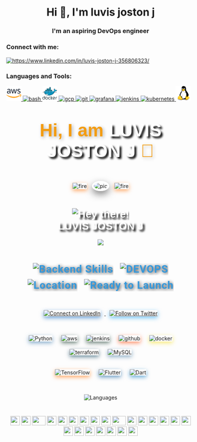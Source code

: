 <h1 align="center">Hi 👋, I'm luvis joston j</h1>
<h3 align="center">I'm an aspiring DevOps engineer</h3>

<h3 align="left">Connect with me:</h3>
<p align="left">
<a href="https://linkedin.com/in/https://www.linkedin.com/in/luvis-joston-j-356806323/" target="blank"><img align="center" src="https://raw.githubusercontent.com/rahuldkjain/github-profile-readme-generator/master/src/images/icons/Social/linked-in-alt.svg" alt="https://www.linkedin.com/in/luvis-joston-j-356806323/" height="30" width="40" /></a>
</p>

<h3 align="left">Languages and Tools:</h3>
<p align="left"> <a href="https://aws.amazon.com" target="_blank" rel="noreferrer"> <img src="https://raw.githubusercontent.com/devicons/devicon/master/icons/amazonwebservices/amazonwebservices-original-wordmark.svg" alt="aws" width="40" height="40"/> </a> <a href="https://www.gnu.org/software/bash/" target="_blank" rel="noreferrer"> <img src="https://www.vectorlogo.zone/logos/gnu_bash/gnu_bash-icon.svg" alt="bash" width="40" height="40"/> </a> <a href="https://www.docker.com/" target="_blank" rel="noreferrer"> <img src="https://raw.githubusercontent.com/devicons/devicon/master/icons/docker/docker-original-wordmark.svg" alt="docker" width="40" height="40"/> </a> <a href="https://cloud.google.com" target="_blank" rel="noreferrer"> <img src="https://www.vectorlogo.zone/logos/google_cloud/google_cloud-icon.svg" alt="gcp" width="40" height="40"/> </a> <a href="https://git-scm.com/" target="_blank" rel="noreferrer"> <img src="https://www.vectorlogo.zone/logos/git-scm/git-scm-icon.svg" alt="git" width="40" height="40"/> </a> <a href="https://grafana.com" target="_blank" rel="noreferrer"> <img src="https://www.vectorlogo.zone/logos/grafana/grafana-icon.svg" alt="grafana" width="40" height="40"/> </a> <a href="https://www.jenkins.io" target="_blank" rel="noreferrer"> <img src="https://www.vectorlogo.zone/logos/jenkins/jenkins-icon.svg" alt="jenkins" width="40" height="40"/> </a> <a href="https://kubernetes.io" target="_blank" rel="noreferrer"> <img src="https://www.vectorlogo.zone/logos/kubernetes/kubernetes-icon.svg" alt="kubernetes" width="40" height="40"/> </a> <a href="https://www.linux.org/" target="_blank" rel="noreferrer"> <img src="https://raw.githubusercontent.com/devicons/devicon/master/icons/linux/linux-original.svg" alt="linux" width="40" height="40"/> </a> </p>
 <div align="center">
        <p align="center" style="font-size: 48px; font-weight: bold; color:#f39c12; font-family: 'Poppins', sans-serif; text-shadow: 3px 3px 10px rgba(0,0,0,0.3);">
          Hi, I am <span style="font-family: 'Gill Sans', 'Gill Sans MT', Calibri, 'Trebuchet MS', sans-serif;color:white;text-shadow:black 5px 5px 5px;">LUVIS JOSTON J</span> 👋
        </p>
<img src="https://user-images.githubusercontent.com/74038190/213866269-5d00981c-7c98-46d7-8a8e-16f462f15227.gif" alt="fire" style="width:150px;margin: 10px; box-shadow: 0px 4px 12px rgba(255, 111, 0, 0.6); transition: transform 0.2s ease-in-out;">
          <img src="https://mir-s3-cdn-cf.behance.net/project_modules/max_1200/06f21a161921919.63cd7887d0a70.gif"  width="300px" alt="pic" style="border-radius: 50%; border: 5px solid #fff; box-shadow: 0px 8px 20px rgba(0, 0, 0, 0.5);">
           <img src="https://user-images.githubusercontent.com/74038190/213866269-5d00981c-7c98-46d7-8a8e-16f462f15227.gif" alt="fire" style="width:150px;margin: 10px; box-shadow: 0px 4px 12px rgba(255, 111, 0, 0.6); transition: transform 0.2s ease-in-out;">
          <h1 style="font-family: 'Gill Sans', 'Gill Sans MT', Calibri, 'Trebuchet MS', sans-serif;color:white;text-shadow:black 5px 5px 5px;">
            <img src="https://img.shields.io/badge/-Hey%20there!-brightgreen?style=for-the-badge" alt="Hey there!" style="vertical-align:middle;"><br>
            LUVIS JOSTON J
          </h1>
           <img src="https://user-images.githubusercontent.com/74038190/212284115-f47cd8ff-2ffb-4b04-b5bf-4d1c14c0247f.gif" width="500">
          <h3 style="font-size: 28px; color:#3498db; font-family: 'Roboto', sans-serif; text-shadow: 2px 2px 10px rgba(0,0,0,0.8); letter-spacing: 1px;">
            <img src="https://img.shields.io/badge/-DEVOPS%20ENGINEER-8e44ad?style=for-the-badge" alt="Backend Skills" style="vertical-align:middle; margin: 5px;">
            <img src="https://img.shields.io/badge/-Noob%20Developer-grey?style=for-the-badge" alt="DEVOPS" style="vertical-align:middle; margin: 5px;">
            <img src="https://img.shields.io/badge/-🇮🇳%20India-00BFFF?style=for-the-badge" alt="Location" style="vertical-align:middle; margin: 5px;">
            <img src="https://img.shields.io/badge/-🚀%20Ready%20to%20Launch-critical?style=for-the-badge" alt="Ready to Launch" style="vertical-align:middle; margin: 5px;">
          </h3>
          <p style="margin-top: 35px;">
            <a href="https://www.linkedin.com/in/luvis-joston-j-356806323?utm_source=share&utm_campaign=share_via&utm_content=profile&utm_medium=android_app" target="_blank">
              <img src="https://img.shields.io/badge/Connect%20on%20LinkedIn-0A66C2?style=for-the-badge&logo=linkedin&logoColor=white" alt="Connect on LinkedIn" style="margin: 10px; box-shadow: 0px 4px 12px rgba(10, 102, 194, 0.6); transition: transform 0.2s ease-in-out;">
            </a>
            <a href="https://github.com/luvis-joston-j/kube-3/blob/main/README.md" target="_blank">
              <img  width="200" height="50" src="https://media2.dev.to/dynamic/image/width=1000,height=420,fit=cover,gravity=auto,format=auto/https%3A%2F%2Fdev-to-uploads.s3.amazonaws.com%2Fuploads%2Farticles%2Fwr32qr8yefns8neks37z.png" alt="Follow on Twitter" style="margin: 10px; box-shadow: 0px 4px 12px rgba(29, 161, 242, 0.6); transition: transform 0.2s ease-in-out;">
            </a>
          </p>
          <p style="margin-top: 30px;">
            <img src="https://img.shields.io/badge/-Python-3776AB?style=for-the-badge&logo=python&logoColor=white" alt="Python" style="margin: 10px; box-shadow: 0px 4px 12px rgba(55, 118, 171, 0.6); transition: transform 0.2s ease-in-out;">
            <img width="100" height="60" src="https://logos-world.net/wp-content/uploads/2021/08/Amazon-Web-Services-AWS-Logo.png" alt="aws" style="margin: 10px; box-shadow: 0px 4px 12px rgba(9, 46, 32, 0.6); transition: transform 0.2s ease-in-out;">
            <img width="100" height="50" src="https://logos-world.net/wp-content/uploads/2023/12/Jenkins-Logo.png" alt="jenkins" style="margin: 10px; box-shadow: 0px 4px 12px rgba(9, 46, 32, 0.6); transition: transform 0.2s ease-in-out;">
            <img  width="90" height="60" src="https://logos-world.net/wp-content/uploads/2020/11/GitHub-Emblem.png" alt="github" style="margin: 10px; box-shadow: 0px 4px 12px rgba(255, 69, 0, 0.6); transition: transform 0.2s ease-in-out;">
            <img width="90" height="60" src="https://logos-world.net/wp-content/uploads/2021/02/Docker-Logo.png" alt="docker" style="margin: 10px; box-shadow: 0px 4px 12px rgba(247, 223, 30, 0.6); transition: transform 0.2s ease-in-out;">
            <img width="90" height="60" src="https://download.logo.wine/logo/Kubernetes/Kubernetes-Logo.wine.png" alt="terraform" style="margin: 10px; box-shadow: 0px 4px 12px rgba(0, 59, 87, 0.6); transition: transform 0.2s ease-in-out;">
            <img width="90" height="60" src="https://upload.wikimedia.org/wikipedia/commons/0/04/Terraform_Logo.svg" alt="MySQL" style="margin: 10px; box-shadow: 0px 4px 12px rgba(68, 121, 161, 0.6); transition: transform 0.2s ease-in-out;">
            <br><br>
            <img width="90" height="60" src="https://upload.wikimedia.org/wikipedia/commons/7/76/Ubuntu-logo-2022.svg" alt="TensorFlow" style="margin: 10px; box-shadow: 0px 4px 12px rgba(255, 111, 0, 0.6); transition: transform 0.2s ease-in-out;">
            <img width="100" height="60" src="https://logodownload.org/wp-content/uploads/2022/05/linux-logo-0.png" alt="Flutter" style="margin: 10px; box-shadow: 0px 4px 12px rgba(2, 86, 155, 0.6); transition: transform 0.2s ease-in-out;">
            <img width="90"  src="https://media2.dev.to/dynamic/image/width=1000,height=420,fit=cover,gravity=auto,format=auto/https%3A%2F%2Fgit-scm.com%2Fimages%2Flogos%2Fdownloads%2FGit-Logo-1788C.png" alt="Dart" style="margin: 10px; box-shadow: 0px 4px 12px rgba(1, 117, 194, 0.6); transition: transform 0.2s ease-in-out;">
          </p>
          <p style="margin-top: 30px;">
            <img src="https://img.shields.io/badge/Languages-Python%20%7C%20JavaScript%20%7C%20C%2B%2B%20%7C%20Java%20%7C%20HTML%20%7C%20CSS%20%7C%20-4682B4?style=for-the-badge" alt="Languages" style="margin: 10px;">
            <br><br> </p>
         <div align="">
            <img src="https://cultofthepartyparrot.com/parrots/hd/githubparrot.gif" width="25" height="25"/>
            <img src="https://cultofthepartyparrot.com/flags/hd/iranparrot.gif" width="25" height="25"/>
            <img src="https://cultofthepartyparrot.com/parrots/asyncparrot.gif" width="36" height="25"/>
            <img src="https://cultofthepartyparrot.com/parrots/hd/60fpsparrot.gif" width="25" height="25"/>
            <img src="https://cultofthepartyparrot.com/parrots/hd/jumpingparrot.gif" width="25" height="25"/>
            <img src="https://cultofthepartyparrot.com/parrots/hd/opensourceparrot.gif" width="25" height="25"/>
            <img src="https://cultofthepartyparrot.com/parrots/hd/dealwithitnowparrot.gif" width="25" height="25"/>
            <img src="https://cultofthepartyparrot.com/parrots/hd/hypnoparrotlight.gif" width="25" height="25"/>
            <img src="https://cultofthepartyparrot.com/parrots/databaseparrot.gif" width="25" height="25"/>
            <img src="https://cultofthepartyparrot.com/parrots/fixparrot.gif" width="36" height="25"/>
            <img src="https://cultofthepartyparrot.com/parrots/hd/laptop_parrot.gif" width="25" height="25"/>
            <img src="https://cultofthepartyparrot.com/parrots/hd/spinningparrot.gif" width="25" height="25"/>
            <img src="https://cultofthepartyparrot.com/parrots/hd/levitationparrot.gif" width="25" height="25"/>
            <img src="https://cultofthepartyparrot.com/parrots/hd/meldparrot.gif" width="25" height="25"/>
            <img src="https://cultofthepartyparrot.com/parrots/slomoparrot.gif" width="25" height="25"/>
            <img src="https://cultofthepartyparrot.com/parrots/hd/moonwalkingparrot.gif" width="25" height="25"/>
            <img src="https://cultofthepartyparrot.com/parrots/hd/stableparrot.gif" width="25" height="25"/>
            <img src="https://cultofthepartyparrot.com/parrots/hd/scienceparrot.gif" width="25" height="25"/>
            <img src="https://cultofthepartyparrot.com/parrots/hd/pirateparrot.gif" width="25" height="25"/>
            <img src="https://cultofthepartyparrot.com/parrots/hd/footballparrot.gif" width="25" height="25"/>
            <img src="https://cultofthepartyparrot.com/parrots/hd/illuminatiparrot.gif" width="25" height="25"/>
            <img src="https://cultofthepartyparrot.com/parrots/hd/hypnoparrotdark.gif" width="25" height="25"/>
            <img src="https://cultofthepartyparrot.com/parrots/hd/mustacheparrot.gif" width="25" height="25"/>
        </div>
        </div>
